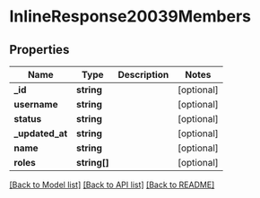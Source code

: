 # InlineResponse20039Members

## Properties
Name | Type | Description | Notes
------------ | ------------- | ------------- | -------------
**_id** | **string** |  | [optional] 
**username** | **string** |  | [optional] 
**status** | **string** |  | [optional] 
**_updated_at** | **string** |  | [optional] 
**name** | **string** |  | [optional] 
**roles** | **string[]** |  | [optional] 

[[Back to Model list]](../../README.md#documentation-for-models) [[Back to API list]](../../README.md#documentation-for-api-endpoints) [[Back to README]](../../README.md)

